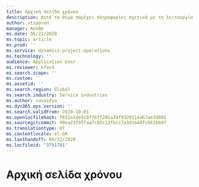```yaml
---
title: Αρχική σελίδα χρόνου
description: Αυτό το θέμα παρέχει πληροφορίες σχετικά με τη λειτουργία χρόνου στο Microsoft Dynamics 365 Project Operations.
author: stsporen
manager: AnnBe
ms.date: 06/22/2020
ms.topic: article
ms.prod: ''
ms.service: dynamics-project-operations
ms.technology: ''
audience: Application User
ms.reviewer: kfend
ms.search.scope: ''
ms.custom: ''
ms.assetid: ''
ms.search.region: Global
ms.search.industry: Service industries
ms.author: suvaidya
ms.dyn365.ops.version: ''
ms.search.validFrom: 2020-10-01
ms.openlocfilehash: f651a1de9c8f76ff201a39f9320314a67ae3d885
ms.sourcegitcommit: 99ea23f95faa7c85c13fbcc7a3d1b40fc661b697
ms.translationtype: HT
ms.contentlocale: el-GR
ms.lasthandoff: 06/22/2020
ms.locfileid: "3751701"
---
```

# <a name="time-home-page"></a>Αρχική σελίδα χρόνου
